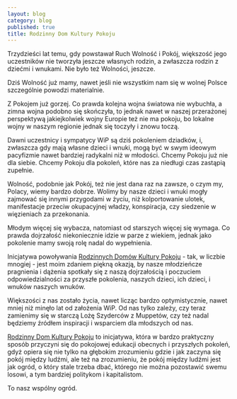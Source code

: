 ```yaml
---
layout: blog
category: blog
published: true
title: Rodzinny Dom Kultury Pokoju
---
```


Trzydzieści lat temu, gdy powstawał Ruch Wolność i Pokój, większość jego uczestników nie tworzyła jeszcze własnych rodzin, a zwłaszcza rodzin z dziećmi i wnukami. Nie było też Wolności, jeszcze.

Dziś Wolność już mamy, nawet jeśli nie wszystkim nam się w wolnej Polsce szczególnie powodzi materialnie.

Z Pokojem już gorzej. Co prawda kolejna wojna światowa nie wybuchła, a zimna wojna podobno się skończyła, to jednak nawet w naszej przerażonej perspektywą jakiejkolwiek wojny Europie też nie ma pokoju, bo lokalne wojny w naszym regionie jednak się toczyły i znowu toczą.

Dawni uczestnicy i sympatycy WiP są dziś pokoleniem dziadków, i, zwłaszcza gdy mają własne dzieci i wnuki, mogą być w swym ideowym pacyfizmie nawet bardziej radykalni niż w młodości. Chcemy Pokoju już nie dla siebie. Chcemy Pokoju dla pokoleń, które nas za niedługi czas zastąpią zupełnie.

Wolność, podobnie jak Pokój, też nie jest dana raz na zawsze, o czym my, Polacy, wiemy bardzo dobrze. Wolimy by nasze dzieci i wnuki mogły zajmować się innymi przygodami w życiu, niż kolportowanie ulotek, manifestacje przeciw okupacyjnej władzy, konspiracja, czy siedzenie w więzieniach za przekonania.

Młodym więcej się wybacza, natomiast od starszych więcej się wymaga. Co prawda dojrzałość niekoniecznie idzie w parze z wiekiem, jednak jako pokolenie mamy swoją rolę nadal do wypełnienia.

Inicjatywa powoływania [Rodzinnych Domów Kultury Pokoju](https://polakpotrafi.pl/projekt/dom-kultury-pokoju) - tak, w liczbie mnogiej - jest moim zdaniem piękną okazją, by nasze młodzieńcze pragnienia i dążenia spotkały się z naszą dojrzałością i poczuciem odpowiedzialności za przyszłe pokolenia, naszych dzieci, ich dzieci, i wnuków naszych wnuków.

Większości z nas zostało życia, nawet licząc bardzo optymistycznie, nawet mniej niż minęło lat od założenia WiP. Od nas tylko zależy, czy teraz zamienimy się w starczą Lożę Szyderców z Muppetów, czy też nadal będziemy źródłem inspiracji i wsparciem dla młodszych od nas.

[Rodzinny Dom Kultury Pokoju](https://polakpotrafi.pl/projekt/dom-kultury-pokoju) to inicjatywa, która w bardzo praktyczny sposób przyczyni się do pokojowej edukacji obecnych i przyszłych pokoleń, gdyż opiera się nie tylko na głębokim zrozumieniu gdzie i jak zaczyna się pokój między ludźmi, ale też na zrozumieniu, że pokój między ludźmi jest jak ogród, o który stale trzeba dbać, którego nie można pozostawić swemu losowi, a tym bardziej politykom i kapitalistom.

To nasz wspólny ogród.
